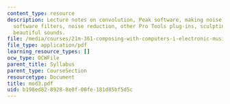 ```yaml
---
content_type: resource
description: Lecture notes on convolution, Peak software, making noise, dense layering,
  software filters, noise reduction, other Pro Tools plug-ins, sculpting sound, and
  beautiful sounds.
file: /media/courses/21m-361-composing-with-computers-i-electronic-music-composition-spring-2008/b198ed8289288e0f00fe181d85bf5d5c_mod3.pdf
file_type: application/pdf
learning_resource_types: []
ocw_type: OCWFile
parent_title: Syllabus
parent_type: CourseSection
resourcetype: Document
title: mod3.pdf
uid: b198ed82-8928-8e0f-00fe-181d85bf5d5c
---
```

